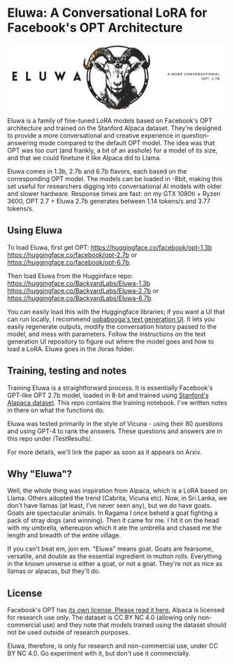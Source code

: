 # Eluwa: A Conversational LoRA for Facebook's OPT Architecture

![logo](/ELUWA-LOGO.jpg "baaaaaaaaaaaa")


Eluwa is a family of fine-tuned LoRA models based on Facebook's OPT architecture and trained on the Stanford Alpaca dataset. They're designed to provide a more conversational and creative experience in question-answering mode compared to the default OPT model. The idea was that OPT was too curt (and frankly, a bit of an asshole) for a model of its size, and that we could finetune it like Alpaca did to Llama. 

Eluwa comes in 1.3b, 2.7b and 6.7b flavors, each based on the corresponding OPT model. The models can be loaded in -8bit, making this set useful for researchers digging into conversational AI models with older and slower hardware. Response times are fast: on my GTX 1080ti + Ryzen 3600, OPT 2.7 + Eluwa 2.7b generates between 1.14 tokens/s and 3.77 tokens/s.

## Using Eluwa

To load Eluwa, first get OPT: 
https://huggingface.co/facebook/opt-1.3b 
https://huggingface.co/facebook/opt-2.7b
or https://huggingface.co/facebook/opt-6.7b. 

Then load Eluwa from the Hugginface repo:
https://huggingface.co/BackyardLabs/Eluwa-1.3b
https://huggingface.co/BackyardLabs/Eluwa-2.7b 
or https://huggingface.co/BackyardLabs/Eluwa-6.7b.

You can easily load this with the Huggingface libraries; if you want a UI that can run locally, I recommend [oobabooga's text generation UI](https://github.com/oobabooga/text-generation-webui). It lets you easily regenerate outputs, modify the conversation history passed to the model, and mess with parameters.  Follow the instructions on the text generation UI repository to figure out where the model goes and how to load a LoRA. Eluwa goes in the /loras folder.  

## Training, testing and notes

Training Eluwa is a straightforward process. It is essentially Facebook's GPT-like OPT 2.7b model, loaded in 8-bit and trained using [Stanford's Alapaca dataset](https://github.com/tatsu-lab/stanford_alpaca). This repo contains the training notebook. I've written notes in there on what the functions do. 

Eluwa was tested primarily in the style of Vicuna - using their 80 questions and using GPT-4 to rank the answers. These questions and answers are in this repo under /TestResults/.

For more details, we'll link the paper as soon as it appears on Arxiv.


## Why "Eluwa"?

Well, the whole thing was inspiration from Alpaca, which is a LoRA based on Llama. Others adopted the trend (Cabrita, Vicuna etc). Now, in Sri Lanka, we don't have llamas (at least, I've never seen any), but we do have goats. Goats are spectacular animals. In Ragama I once beheld a goat fighting a pack of stray dogs (and winning). Then it came for me. I hit it on the head with my umbrella, whereupon which it ate the umbrella and chased me the length and breadth of the entire village. 

If you can't beat em, join em. "Eluwa" means goat. Goats are fearsome, versatile, and double as the essential ingredient in mutton rolls. Everything in the known universe is either a goat, or not a goat. They're not as nice as llamas or alpacas, but they'll do.

## License

Facebook's OPT has [its own license. Please read it here.](https://github.com/facebookresearch/metaseq/blob/main/projects/OPT/MODEL_LICENSE.md)
Alpaca is licensed for research use only. The dataset is CC BY NC 4.0 (allowing only non-commercial use) and they note that models trained using the dataset should not be used outside of research purposes. 

Eluwa, therefore, is only for research and non-commercial use, under CC BY NC 4.0. Go experiment with it, but don't use it commercially. 
